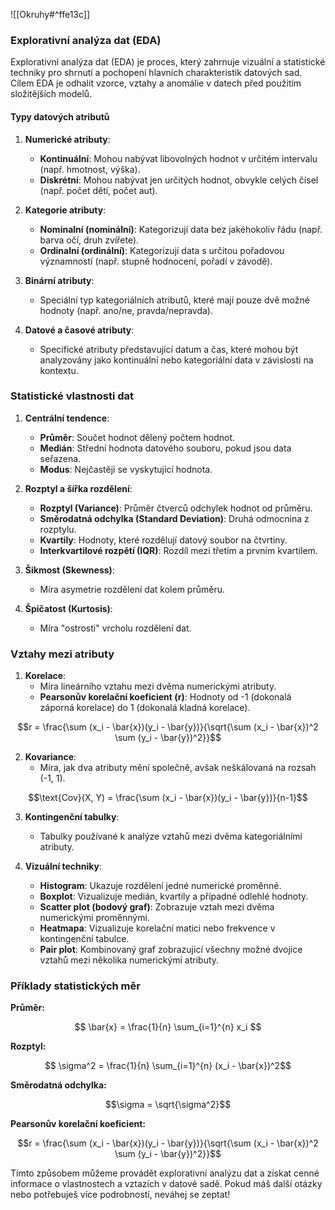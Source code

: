 ![[Okruhy#^ffe13c]]

### Explorativní analýza dat (EDA)

Explorativní analýza dat (EDA) je proces, který zahrnuje vizuální a statistické techniky pro shrnutí a pochopení hlavních charakteristik datových sad. Cílem EDA je odhalit vzorce, vztahy a anomálie v datech před použitím složitějších modelů.

#### Typy datových atributů

1. **Numerické atributy**:
   - **Kontinuální**: Mohou nabývat libovolných hodnot v určitém intervalu (např. hmotnost, výška).
   - **Diskrétní**: Mohou nabývat jen určitých hodnot, obvykle celých čísel (např. počet dětí, počet aut).

2. **Kategorie atributy**:
   - **Nominalní (nominální)**: Kategorizují data bez jakéhokoliv řádu (např. barva očí, druh zvířete).
   - **Ordinalní (ordinální)**: Kategorizují data s určitou pořadovou významností (např. stupně hodnocení, pořadí v závodě).

3. **Binární atributy**:
   - Speciální typ kategoriálních atributů, které mají pouze dvě možné hodnoty (např. ano/ne, pravda/nepravda).

4. **Datové a časové atributy**:
   - Specifické atributy představující datum a čas, které mohou být analyzovány jako kontinuální nebo kategoriální data v závislosti na kontextu.

### Statistické vlastnosti dat

1. **Centrální tendence**:
   - **Průměr**: Součet hodnot dělený počtem hodnot.
   - **Medián**: Střední hodnota datového souboru, pokud jsou data seřazena.
   - **Modus**: Nejčastěji se vyskytující hodnota.

2. **Rozptyl a šířka rozdělení**:
   - **Rozptyl (Variance)**: Průměr čtverců odchylek hodnot od průměru.
   - **Směrodatná odchylka (Standard Deviation)**: Druhá odmocnina z rozptylu.
   - **Kvartily**: Hodnoty, které rozdělují datový soubor na čtvrtiny.
   - **Interkvartilové rozpětí (IQR)**: Rozdíl mezi třetím a prvním kvartilem.

3. **Šikmost (Skewness)**:
   - Míra asymetrie rozdělení dat kolem průměru.

4. **Špičatost (Kurtosis)**:
   - Míra "ostrosti" vrcholu rozdělení dat.

### Vztahy mezi atributy

1. **Korelace**:
   - Míra lineárního vztahu mezi dvěma numerickými atributy.
   - **Pearsonův korelační koeficient (r)**: Hodnoty od -1 (dokonalá záporná korelace) do 1 (dokonalá kladná korelace).

$$r = \frac{\sum (x_i - \bar{x})(y_i - \bar{y})}{\sqrt{\sum (x_i - \bar{x})^2 \sum (y_i - \bar{y})^2}}$$

2. **Kovariance**:
   - Míra, jak dva atributy mění společně, avšak neškálovaná na rozsah (-1, 1).

$$\text{Cov}(X, Y) = \frac{\sum (x_i - \bar{x})(y_i - \bar{y})}{n-1}$$

3. **Kontingenční tabulky**:
   - Tabulky používané k analýze vztahů mezi dvěma kategoriálními atributy.

4. **Vizuální techniky**:
   - **Histogram**: Ukazuje rozdělení jedné numerické proměnné.
   - **Boxplot**: Vizualizuje medián, kvartily a případné odlehlé hodnoty.
   - **Scatter plot (bodový graf)**: Zobrazuje vztah mezi dvěma numerickými proměnnými.
   - **Heatmapa**: Vizualizuje korelační matici nebo frekvence v kontingenční tabulce.
   - **Pair plot**: Kombinovaný graf zobrazující všechny možné dvojice vztahů mezi několika numerickými atributy.


### Příklady statistických měr

**Průměr:**

$$ \bar{x} = \frac{1}{n} \sum_{i=1}^{n} x_i $$

**Rozptyl:**

$$ \sigma^2 = \frac{1}{n} \sum_{i=1}^{n} (x_i - \bar{x})^2$$

**Směrodatná odchylka:**

$$\sigma = \sqrt{\sigma^2}$$

**Pearsonův korelační koeficient:**

$$r = \frac{\sum (x_i - \bar{x})(y_i - \bar{y})}{\sqrt{\sum (x_i - \bar{x})^2 \sum (y_i - \bar{y})^2}}$$

Tímto způsobem můžeme provádět explorativní analýzu dat a získat cenné informace o vlastnostech a vztazích v datové sadě. Pokud máš další otázky nebo potřebuješ více podrobností, neváhej se zeptat!